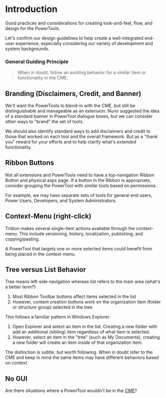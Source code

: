 # Introduction #

Good practices and considerations for creating look-and-feel, flow, and design for the PowerTools.

Let's confirm our design guidelines to help create a well-integrated end-user experience, especially considering our variety of development and system backgrounds.

### General Guiding Principle ###

> When in doubt, follow an existing behavior for a similar item or functionality in the CME.

## Branding (Disclaimers, Credit, and Banner) ##

We'll want the PowerTools to blend-in with the CME, but still be distinguishable and manageable as an extension. Nuno suggested the idea of a standard banner in PowerTool dialogue boxes, but we can consider other ways to "brand" the set of tools.

We should also identify standard ways to add disclaimers and credit to those that worked on each tool and the overall framework. But as a "thank you" reward for your efforts and to help clarify what's _extended_ functionality.

## Ribbon Buttons ##

Not all extensions and PowerTools need to have a top-navigation Ribbon Button and physical aspx page. If a button in the Ribbon is appropriate, consider grouping the PowerTool with similar tools based on permissions.

For example, we may have separate sets of tools for general end users, Power Users, Developers, and System Administrators.

## Context-Menu (right-click) ##

Tridion makes several single-item actions available through the context-menu. This include versioning, history, localization, publishing, and copying/pasting.

A PowerTool that targets one or more selected items could benefit from being placed in the context-menu.

## Tree versus List Behavior ##
Tree means left-side navigation whereas list refers to the main area (what's a better term?)

  1. Most Ribbon Toolbar buttons affect items selected in the list
  1. However, content creation buttons work on the organization item (folder or structure group) selected in the tree

This follows a familiar pattern in Windows Explorer.

  1. Open Explorer and select an item in the list. Creating a new folder with add an additional (sibling) item regardless of what item is selected.
  1. However, select an item in the "tree" (such as My Documents), creating a new folder will create an item _inside_ of that organization item.

The distinction is subtle, but worth following. When in doubt refer to the CME and keep in mind the same items may have different behaviors based on context.

## No GUI ##

Are there situations where a PowerTool wouldn't be in the [CME](Definitions#Content_Management_Editor.md)?